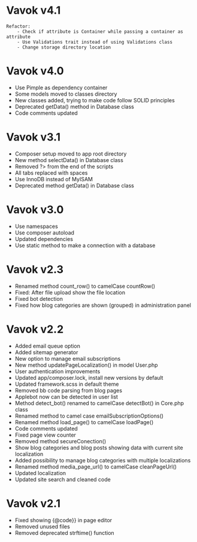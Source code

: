 # Vavok v4.1
    Refactor:
        - Check if attribute is Container while passing a container as attribute
        - Use Validations trait instead of using Validations class
        - Change storage directory location



# Vavok v4.0
- Use Pimple as dependency container
- Some models moved to classes directory
- New classes added, trying to make code follow SOLID principles
- Deprecated getData() method in Database class
- Code comments updated



# Vavok v3.1
- Composer setup moved to app root directory
- New method selectData() in Database class
- Removed ?> from the end of the scripts
- All tabs replaced with spaces
- Use InnoDB instead of MyISAM
- Deprecated method getData() in Database class



# Vavok v3.0
- Use namespaces
- Use composer autoload
- Updated dependencies
- Use static method to make a connection with a database



# Vavok v2.3
- Renamed method count_row() to camelCase countRow()
- Fixed: After file upload show the file location
- Fixed bot detection
- Fixed how blog categories are shown (grouped) in administration panel



# Vavok v2.2
- Added email queue option
- Added sitemap generator
- New option to manage email subscriptions
- New method updatePageLocalization() in model User.php
- User authentication improvements
- Updated app/composer.lock, install new versions by default
- Updated framework.scss in default theme
- Removed bb code parsing from blog pages
- Applebot now can be detected in user list
- Method detect_bot() renamed to camelCase detectBot() in Core.php class
- Renamed method to camel case emailSubscriptionOptions()
- Renamed method load_page() to camelCase loadPage()
- Code comments updated
- Fixed page view counter
- Removed method secureConection()
- Show blog categories and blog posts showing data with current site localization
- Added possibility to manage blog categories with multiple localizations
- Renamed method media_page_url() to camelCase cleanPageUrl()
- Updated localization
- Updated site search and cleaned code



# Vavok v2.1

- Fixed showing {@code}} in page editor
- Removed unused files
- Removed deprecated strftime() function